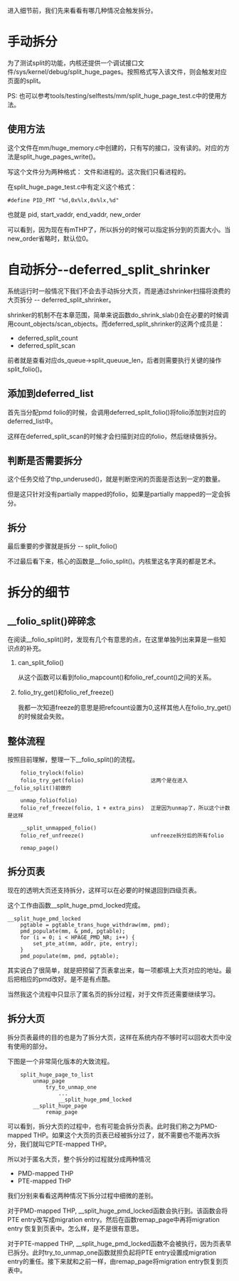 进入细节前，我们先来看看有哪几种情况会触发拆分。

# 手动拆分

为了测试split的功能，内核还提供一个调试接口文件/sys/kernel/debug/split_huge_pages。按照格式写入该文件，则会触发对应页面的split。

PS: 也可以参考tools/testing/selftests/mm/split_huge_page_test.c中的使用方法。

## 使用方法

这个文件在mm/huge_memory.c中创建的，只有写的接口，没有读的。对应的方法是split_huge_pages_write()。

写这个文件分为两种格式： 文件和进程的。这次我们只看进程的。

在split_huge_page_test.c中有定义这个格式：

```
#define PID_FMT "%d,0x%lx,0x%lx,%d"
```

也就是 pid, start_vaddr, end_vaddr, new_order

可以看到，因为现在有mTHP了，所以拆分的时候可以指定拆分到的页面大小。当new_order省略时，默认位0。

# 自动拆分--deferred_split_shrinker

系统运行时一般情况下我们不会去手动拆分大页，而是通过shrinker扫描将浪费的大页拆分 -- deferred_split_shrinker。

shrinker的机制不在本章范围，简单来说函数do_shrink_slab()会在必要的时候调用count_objects/scan_objects。而deferred_split_shrinker的这两个成员是：

  * deferred_split_count
  * deferred_split_scan

前者就是查看对应ds_queue->split_queuue_len，后者则需要执行关键的操作split_folio()。

## 添加到deferred_list

首先当分配pmd folio的时候，会调用deferred_split_folio()将folio添加到对应的deferred_list中。

这样在deferred_split_scan的时候才会扫描到对应的folio，然后继续做拆分。

## 判断是否需要拆分

这个任务交给了thp_underused()，就是判断空闲的页面是否达到一定的数量。

但是这只针对没有partially mapped的folio，如果是partially mapped的一定会拆分。

## 拆分

最后重要的步骤就是拆分 -- split_folio()

不过最后看下来，核心的函数是__folio_split()。内核里这名字真的都是艺术。

# 拆分的细节

## __folio_split()碎碎念

在阅读__folio_split()时，发现有几个有意思的点，在这里单独列出来算是一些知识点的补充。

1. can_split_folio()

   从这个函数可以看到folio_mapcount()和folio_ref_count()之间的关系。

2. folio_try_get()和folio_ref_freeze()

   我都一次知道freeze的意思是把refcount设置为0,这样其他人在folio_try_get()的时候就会失败。

## 整体流程

按照目前理解，整理一下__folio_split()的流程。

```
    folio_trylock(folio)
    folio_try_get(folio)                     这两个是在进入__folio_split()前做的
    
    unmap_folio(folio)
    folio_ref_freeze(folio, 1 + extra_pins)  正是因为unmap了，所以这个计数是这样
    
    __split_unmapped_folio()
    folio_ref_unfreeze()                     unfreeze拆分后的所有folio
    
    remap_page()
```

## 拆分页表

现在的透明大页还支持拆分，这样可以在必要的时候退回到四级页表。

这个工作由函数__split_huge_pmd_locked完成。

```
__split_huge_pmd_locked
    pgtable = pgtable_trans_huge_withdraw(mm, pmd);
    pmd_populate(mm, &_pmd, pgtable);
    for (i = 0; i < HPAGE_PMD_NR; i++) {
        set_pte_at(mm, addr, pte, entry);
    }
    pmd_populate(mm, pmd, pgtable);
```

其实说白了很简单，就是把预留了页表拿出来，每一项都填上大页对应的地址。最后把相应的pmd改好。是不是有点酷。

当然我这个流程中只显示了匿名页的拆分过程，对于文件页还需要继续学习。

## 拆分大页

拆分页表最终的目的也是为了拆分大页，这样在系统内存不够时可以回收大页中没有使用的部分。

下图是一个非常简化版本的大致流程。

```
    split_huge_page_to_list
        unmap_page
            try_to_unmap_one
                ...
                __split_huge_pmd_locked
        __split_huge_page
            remap_page
```

可以看到，拆分大页的过程中，也有可能会拆分页表。此时我们称之为PMD-mapped THP。如果这个大页的页表已经被拆分过了，就不需要也不能再次拆分，我们就叫它PTE-mapped THP。

所以对于匿名大页，整个拆分的过程就分成两种情况

  * PMD-mapped THP
  * PTE-mapped THP

我们分别来看看这两种情况下拆分过程中细微的差别。

对于PMD-mapped THP, __split_huge_pmd_locked函数会执行到。该函数会将PTE entry改写成migration entry。然后在函数remap_page中再将migration entry 恢复到页表中。怎么样，是不是很有意思。

对于PTE-mapped THP, __split_huge_pmd_locked函数不会被执行，因为页表早已拆分。此时try_to_unmap_one函数就担负起将PTE entry设置成migration entry的重任。接下来就和之前一样，由remap_page将migration entry恢复到页表中。

